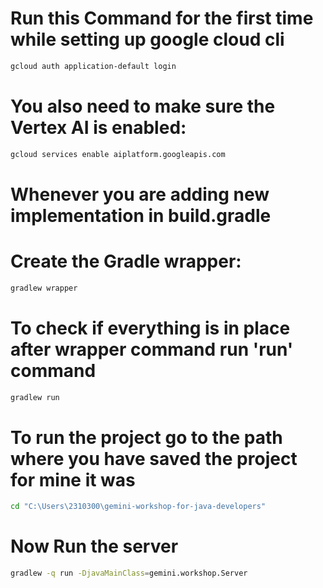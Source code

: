 # Run this Command for the first time while setting up google cloud cli

```bash
gcloud auth application-default login
```
# You also need to make sure the Vertex AI is enabled:

```bash
gcloud services enable aiplatform.googleapis.com
```
# Whenever you are adding new implementation in build.gradle 
# Create the Gradle wrapper:

```bash
gradlew wrapper
```

# To check if everything is in place after wrapper command run 'run' command

```bash
gradlew run
```

# To run the project go to the path where you have saved the project for mine it was

```bash
cd "C:\Users\2310300\gemini-workshop-for-java-developers"
```

# Now Run the server

```bash
gradlew -q run -DjavaMainClass=gemini.workshop.Server
```



